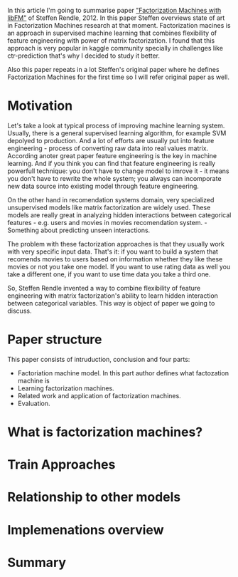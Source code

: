 In this article I'm going to summarise paper ["Factorization Machines with libFM"](http://www.csie.ntu.edu.tw/~b97053/paper/Factorization%20Machines%20with%20libFM.pdf) of Steffen Rendle, 2012.
In this paper Steffen overviews state of art in Factorization Machines research at that moment.
Factorization macines is an approach in supervised machine learning that combines 
flexibility of feature engineering with power of matrix factorization.
I found that this approach is very popular in kaggle community specially in challenges like ctr-prediction 
that's why I decided to study it better.

Also this paper repeats in a lot Steffen's original paper where he defines Factorization Machines for the first time so I will refer original paper as well. 

Motivation
==========

Let's take a look at typical process of improving machine learning system.
Usually, there is a general supervised learning algorithm, for example SVM depolyed to production. And a lot of efforts are usually put into feature engineering - process of converting raw data into real values matrix. According anoter great paper  feature engineering is the key in machine learning.
And if you think you can find that feature engineering is really powerfull technique: you don't have to change model to imrove it - it means you don't have to rewrite the whole system; you always can incomporate new data source into existing model through feature engineering.

On the other hand in recomendation systems domain, very specialized unsupervised models like matrix factorization are widely used. These models are really great in analyzing hidden interactions between categorical features - e.g. users and movies in movies recomendation system. 
-Something about predicting unseen interactions.

The problem with these factorization approaches is that they usually work with very specific input data. That's it: if you want to build a 
system that recomends movies to users based on information whether they like these movies or not you take one model. If you want to use rating data as well you take a different one, if you want to use time data you take a third one.

So, Steffen Rendle invented a way to combine flexibility of feature engineering with matrix factorization's ability to learn hidden interaction between categorical variables. This way is object of paper we going to discuss.

Paper structure
===============

This paper consists of intruduction, conclusion and four parts:

- Factoriation machine model. In this part author defines what factozation machine is
- Learning factorization machines.
- Related work and application of factorization machines.
- Evaluation.

What is factorization machines?
===============================

Train Approaches
================

Relationship to other models
============================

Implemenations overview
========================

Summary
=======

